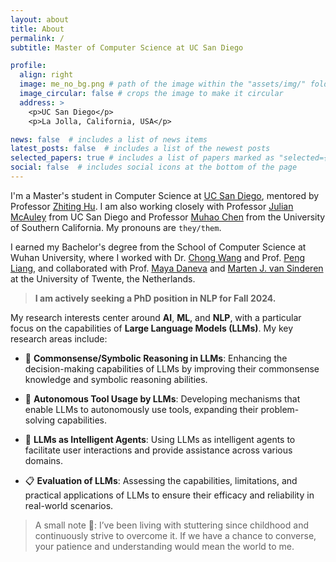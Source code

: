 ```yaml
---
layout: about
title: About
permalink: /
subtitle: Master of Computer Science at UC San Diego

profile:
  align: right
  image: me_no_bg.png # path of the image within the "assets/img/" folder
  image_circular: false # crops the image to make it circular
  address: >
    <p>UC San Diego</p>
    <p>La Jolla, California, USA</p>

news: false  # includes a list of news items
latest_posts: false  # includes a list of the newest posts
selected_papers: true # includes a list of papers marked as "selected={true}"
social: false  # includes social icons at the bottom of the page
---
```


I'm a Master's student in Computer Science at [UC San Diego](https://ucsd.edu/), mentored by Professor [Zhiting Hu](http://zhiting.ucsd.edu/index.html). I am also working closely with Professor [Julian McAuley](https://cseweb.ucsd.edu/~jmcauley/) from UC San Diego and Professor [Muhao Chen](https://muhaochen.github.io/) from the University of Southern California. My pronouns are `they/them`.

I earned my Bachelor's degree from the School of Computer Science at Wuhan University, where I worked with Dr. [Chong Wang](https://cs.whu.edu.cn/info/1019/2935.htm) and Prof. [Peng Liang](https://www.cs.rug.nl/search/People/PengLiang), and collaborated with Prof. [Maya Daneva](https://people.utwente.nl/m.daneva) and [Marten J. van Sinderen](https://people.utwente.nl/m.j.vansinderen) at the University of Twente, the Netherlands.

> **I am actively seeking a PhD position in NLP for Fall 2024.**

My research interests center around **AI**, **ML**, and **NLP**, with a particular focus on the capabilities of **Large Language Models (LLMs)**. My key research areas include:

- 🌟 **Commonsense/Symbolic Reasoning in LLMs**: Enhancing the decision-making capabilities of LLMs by improving their commonsense knowledge and symbolic reasoning abilities.

- 🔧 **Autonomous Tool Usage by LLMs**: Developing mechanisms that enable LLMs to autonomously use tools, expanding their problem-solving capabilities.

- 🤖 **LLMs as Intelligent Agents**: Using LLMs as intelligent agents to facilitate user interactions and provide assistance across various domains.

- 📋 **Evaluation of LLMs**: Assessing the capabilities, limitations, and practical applications of LLMs to ensure their efficacy and reliability in real-world scenarios.

> A small note 📝: I’ve been living with stuttering since childhood and continuously strive to overcome it. If we have a chance to converse, your patience and understanding would mean the world to me.